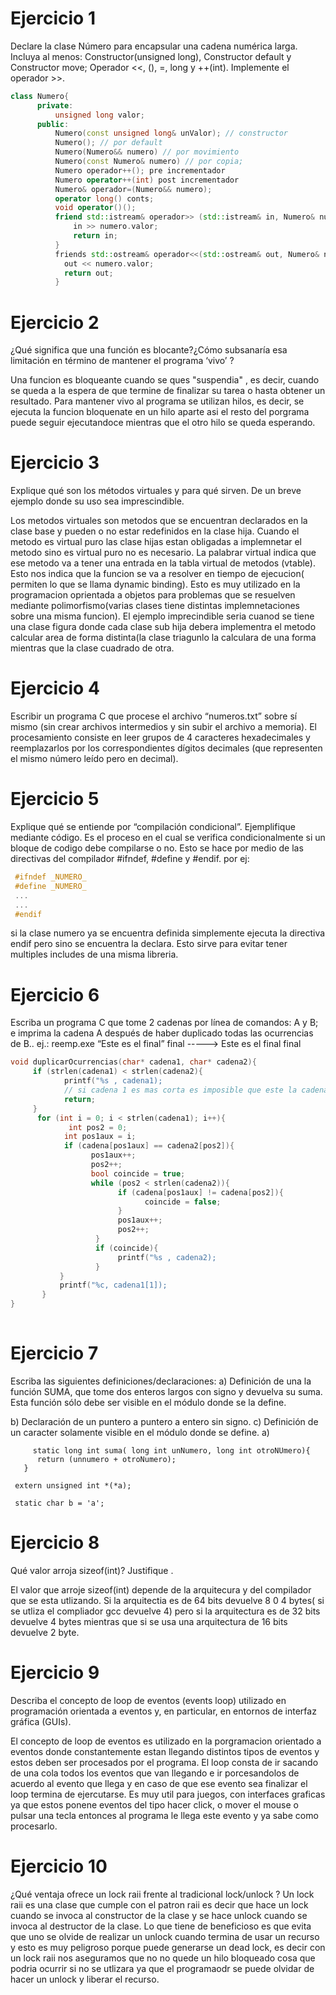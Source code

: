 # Ejercicio 1
Declare la clase Número para encapsular una cadena numérica larga. Incluya al menos: Constructor(unsigned long), Constructor default y Constructor 
move; Operador <<, (), =, long y ++(int). Implemente el operador >>.
```C++
class Numero{
      private:
          unsigned long valor;
      public:
          Numero(const unsigned long& unValor); // constructor
          Numero(); // por default
          Numero(Numero&& numero) // por movimiento
          Numero(const Numero& numero) // por copia;
          Numero operador++(); pre incrementador
          Numero operator++(int) post incrementador
          Numero& operador=(Numero&& numero);
          operator long() conts;
          void operator()();
          friend std::istream& operador>> (std::istream& in, Numero& numero){
              in >> numero.valor;
              return in;
          }
          friends std::ostream& operador<<(std::ostream& out, Numero& numero){
            out << numero.valor;
            return out;
          }
```

          

# Ejercicio 2
¿Qué significa que una función es blocante?¿Cómo subsanaría esa limitación en término de mantener el programa ‘vivo’ ?

Una funcion es bloqueante cuando se ques "suspendia" , es decir, cuando se queda a la espera de que termine de finalizar su tarea o hasta obtener un resultado. Para mantener vivo al programa se utilizan hilos, es decir, se ejecuta la funcion bloquenate en un hilo aparte asi el resto del porgrama puede seguir ejecutandoce mientras que el otro hilo se queda esperando.

# Ejercicio 3
Explique qué son los métodos virtuales y para qué sirven. De un breve ejemplo donde su uso sea imprescindible.

Los metodos virtuales son metodos que se encuentran declarados en la clase base y pueden o no estar redefinidos en la clase hija. Cuando el metodo es virtual puro las clase hijas estan obligadas a implemnetar el metodo sino es virtual puro no es necesario. La palabrar virtual indica que ese metodo va a tener una entrada en la tabla virtual de metodos (vtable). Esto nos indica que la funcion se va a resolver en tiempo de ejecucion( permiten lo que se llama dynamic binding). Esto es muy utilizado en la programacion oprientada a objetos para problemas que se resuelven mediante polimorfismo(varias clases tiene distintas implemnetaciones sobre una misma funcion). El ejemplo imprecindible seria cuanod se tiene una clase figura donde cada clase sub hija debera implementra el metodo calcular area de forma distinta(la clase triagunlo la calculara de una forma mientras que la clase cuadrado de otra.

# Ejercicio 4
Escribir un programa C que procese el archivo “numeros.txt” sobre sí mismo (sin crear archivos intermedios y sin subir el archivo a memoria). 
El procesamiento consiste en leer grupos de 4 caracteres hexadecimales y reemplazarlos por los correspondientes dígitos decimales (que representen el 
mismo número leído pero en decimal).

# Ejercicio 5
Explique qué se entiende por “compilación condicional”. Ejemplifique mediante código.
Es el proceso en el cual se verifica condicionalmente si un bloque de codigo debe compilarse o no. Esto se hace por medio de las directivas del compilador #ifndef, #define y #endif. 
por ej:
```C
 #ifndef _NUMERO_
 #define _NUMERO_
 ...
 ...
 #endif 
 ```
 si la clase numero ya se encuentra definida simplemente ejecuta la directiva endif pero sino se encuentra la declara. Esto sirve para evitar tener multiples includes de una misma libreria. 
 
# Ejercicio 6
Escriba un programa C que tome 2 cadenas por línea de comandos: A y B; e imprima la cadena A después de haber duplicado todas las ocurrencias de B..
ej.: reemp.exe “Este es el final” final -----> Este es el final final
```C
void duplicarOcurrencias(char* cadena1, char* cadena2){
     if (strlen(cadena1) < strlen(cadena2){
            printf("%s , cadena1);
            // si cadena 1 es mas corta es imposible que este la cadena 2 dentro de cadea 1 condierando toda la palabra
            return;
     }       
      for (int i = 0; i < strlen(cadena1); i++){
             int pos2 = 0;
            int pos1aux = i;
            if (cadena[pos1aux] == cadena2[pos2]){
                  pos1aux++;
                  pos2++;
                  bool coincide = true;
                  while (pos2 < strlen(cadena2)){
                        if (cadena[pos1aux] != cadena[pos2]){
                              coincide = false;
                        }
                        pos1aux++;
                        pos2++;
                   }
                   if (coincide){
                        printf("%s , cadena2);
                   }
           }
           printf("%c, cadena1[1]);
       }
}       
                  
```
# Ejercicio 7
Escriba las siguientes definiciones/declaraciones:
a) Definición de una la función SUMA, que tome dos enteros largos con signo y devuelva su suma. Esta función sólo debe ser visible en el módulo donde se la define.

b) Declaración de un puntero a puntero a entero sin signo.
c) Definición de un caracter solamente visible en el módulo donde se define.
a)

``` 
     static long int suma( long int unNumero, long int otroNUmero){
      return (unnumero + otroNumero);
   }
 ```
 
 ` extern unsigned int *(*a);`
 
 ` static char b = 'a';`
 
# Ejercicio 8
Qué valor arroja sizeof(int)? Justifique .

El valor que arroje sizeof(int) depende de la arquitecura y del compilador que se esta utlizando. Si la arquitectia es de 64 bits devuelve 8 0 4 bytes( si se utliza el compliador gcc devuelve 4) pero si la arquitectura es de 32 bits devuelve 4 bytes mientras que si se usa una arquitectura de 16 bits devuelve 2 byte. 
# Ejercicio 9 
Describa el concepto de loop de eventos (events loop) utilizado en programación orientada a eventos y, en particular, en entornos de interfaz gráfica (GUIs).

El concepto de loop de eventos es utilizado en la porgramacion orientado a eventos donde constantemente estan llegando distintos tipos de eventos y estos deben ser procesados por el programa. El loop consta de ir sacando de una cola todos los eventos que van llegando e ir porcesandolos de acuerdo al evento que llega y en caso de que ese evento sea finalizar el loop termina de ejercutarse. Es muy util para juegos, con interfaces graficas ya que estos ponene eventos del tipo hacer click, o mover el mouse o pulsar una tecla entonces al programa le llega este evento y ya sabe como procesarlo. 

# Ejercicio 10 
¿Qué ventaja ofrece un lock raii frente al tradicional lock/unlock ?
Un lock raii es una clase que cumple con el patron raii es decir que hace un lock cuando se invoca al constructor de la clase y se hace unlock cuando se invoca al destructor de la clase. Lo que tiene de beneficioso es que evita que uno se olvide de realizar un unlock cuando termina de usar un recurso y esto es muy peligroso porque puede generarse un dead lock, es decir con un lock raii nos aseguramos que no no quede un hilo bloqueado cosa que podria ocurrir si no se utlizara ya que el programaodr se puede olvidar de hacer un unlock y liberar el recurso. 

